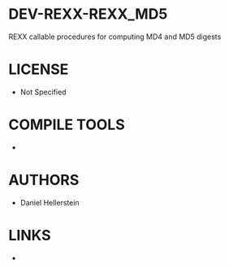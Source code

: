DEV-REXX-REXX_MD5
=================

REXX callable procedures for computing MD4 and MD5 digests

LICENSE
===============
* Not Specified

COMPILE TOOLS
===============
* 
 
AUTHORS
===============
* Daniel Hellerstein

LINKS
===============
* 
